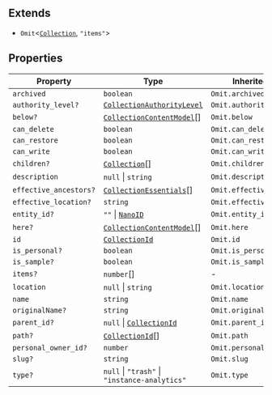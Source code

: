 ## Extends

- `Omit`\<[`Collection`](Collection.md), `"items"`\>

## Properties

| Property | Type | Inherited from |
| ------ | ------ | ------ |
| <a id="archived"></a> `archived` | `boolean` | `Omit.archived` |
| <a id="authority_level"></a> `authority_level?` | [`CollectionAuthorityLevel`](CollectionAuthorityLevel.md) | `Omit.authority_level` |
| <a id="below"></a> `below?` | [`CollectionContentModel`](CollectionContentModel.md)[] | `Omit.below` |
| <a id="can_delete"></a> `can_delete` | `boolean` | `Omit.can_delete` |
| <a id="can_restore"></a> `can_restore` | `boolean` | `Omit.can_restore` |
| <a id="can_write"></a> `can_write` | `boolean` | `Omit.can_write` |
| <a id="children"></a> `children?` | [`Collection`](Collection.md)[] | `Omit.children` |
| <a id="description"></a> `description` | `null` \| `string` | `Omit.description` |
| <a id="effective_ancestors"></a> `effective_ancestors?` | [`CollectionEssentials`](CollectionEssentials.md)[] | `Omit.effective_ancestors` |
| <a id="effective_location"></a> `effective_location?` | `string` | `Omit.effective_location` |
| <a id="entity_id"></a> `entity_id?` | `""` \| [`NanoID`](NanoID.md) | `Omit.entity_id` |
| <a id="here"></a> `here?` | [`CollectionContentModel`](CollectionContentModel.md)[] | `Omit.here` |
| <a id="id"></a> `id` | [`CollectionId`](CollectionId.md) | `Omit.id` |
| <a id="is_personal"></a> `is_personal?` | `boolean` | `Omit.is_personal` |
| <a id="is_sample"></a> `is_sample?` | `boolean` | `Omit.is_sample` |
| <a id="items"></a> `items?` | `number`[] | - |
| <a id="location"></a> `location` | `null` \| `string` | `Omit.location` |
| <a id="name"></a> `name` | `string` | `Omit.name` |
| <a id="originalname"></a> `originalName?` | `string` | `Omit.originalName` |
| <a id="parent_id"></a> `parent_id?` | `null` \| [`CollectionId`](CollectionId.md) | `Omit.parent_id` |
| <a id="path"></a> `path?` | [`CollectionId`](CollectionId.md)[] | `Omit.path` |
| <a id="personal_owner_id"></a> `personal_owner_id?` | `number` | `Omit.personal_owner_id` |
| <a id="slug"></a> `slug?` | `string` | `Omit.slug` |
| <a id="type"></a> `type?` | `null` \| `"trash"` \| `"instance-analytics"` | `Omit.type` |

